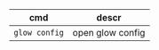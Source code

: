 | cmd           | descr            |
| ------------- | ---------------- |
| `glow config` | open glow config |
